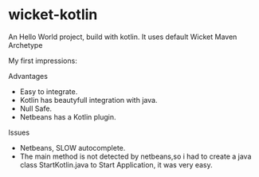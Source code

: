 # wicket-kotlin
<p>
	An Hello World project, build with kotlin.
	It uses default Wicket Maven Archetype
</p>
<p>
	My first impressions:
</p>
	Advantages
<ul>
	<li>Easy to integrate.</li>
	<li>Kotlin has beautyfull integration with java.</li>
	<li>Null Safe.</li>
	<li>Netbeans has a Kotlin plugin.</li>
</ul>	
Issues
<ul>
  <li>Netbeans, SLOW autocomplete.</li>
  <li>The main method is not detected by netbeans,so i had to create a java class StartKotlin.java to Start Application, it was very easy.</li>
</ul>
